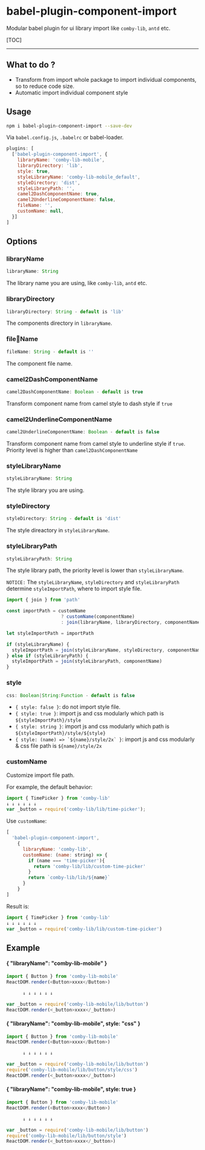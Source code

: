 # babel-plugin-component-import

Modular babel plugin for ui library import like `comby-lib`, `antd` etc.

[TOC]

----

## What to do ?

* Transform from import whole package to import individual components, so to reduce code size.
* Automatic import individual component style

## Usage

```bash
npm i babel-plugin-component-import --save-dev
```

Via `babel.config.js`, `.babelrc` or babel-loader.

```js
plugins: [
  ['babel-plugin-component-import', {
    libraryName: 'comby-lib-mobile',
    libraryDirectory: 'lib',
    style: true,
    styleLibraryName: 'comby-lib-mobile_default',
    styleDirectory: 'dist',
    styleLibraryPath: '',
    camel2DashComponentName: true,
    camel2UnderlineComponentName: false,
    fileName: '',
    customName: null,
  }]
]
```

## Options

### libraryName
```javascript
libraryName: String
```
The library name you are using, like `comby-lib`, `antd` etc.

### libraryDirectory
```javascript
libraryDirectory: String - default is 'lib'
```
The components directory in `libraryName`.

### fileName
```javascript
fileName: String - default is ''
```
The component file name.

### camel2DashComponentName
```javascript
camel2DashComponentName: Boolean - default is true
```
Transform component name from camel style to dash style if `true`

### camel2UnderlineComponentName
```javascript
camel2UnderlineComponentName: Boolean - default is false
```
Transform component name from camel style to underline style if `true`. Priority level is higher than `camel2DashComponentName`

### styleLibraryName
```javascript
styleLibraryName: String
```
The style library you are using.

### styleDirectory
```javascript
styleDirectory: String - default is 'dist'
```
The style direactory in `styleLibraryName`.

### styleLibraryPath
```javascript
styleLibraryPath: String
```
The style library path, the priority level is lower than `styleLibraryName`.

`NOTICE:`
The `styleLibraryName`, `styleDirectory` and `styleLibraryPath` determine `styleImportPath`, where to import style file.

```javascript
import { join } from 'path'

const importPath = customName
                    ? customName(componentName)
                    : join(libraryName, libraryDirectory, componentName, fileName)

let styleImportPath = importPath

if (styleLibraryName) {
  styleImportPath = join(styleLibraryName, styleDirectory, componentName)
} else if (styleLibraryPath) {
  styleImportPath = join(styleLibraryPath, componentName)
}
```

### style
```javascript
css: Boolean|String:Function - default is false
```

- `{ style: false }`: do not import style file.
- `{ style: true }`: import js and css modularly which path is `${styleImportPath}/style`
- `{ style: string }`: import js and css modularly which path is `${styleImportPath}/style/${style}`
- ``{ style: (name) => `${name}/style/2x` }``: import js and css modularly & css file path is `${name}/style/2x`

### customName

Customize import file path.

For example, the default behavior:

```typescript
import { TimePicker } from 'comby-lib'
↓ ↓ ↓ ↓ ↓ ↓
var _button = require('comby-lib/lib/time-picker');
```

Use `customName`:

```js
[
  'babel-plugin-component-import',
    {
      libraryName: 'comby-lib',
      customName: (name: string) => {
        if (name === 'time-picker'){
          return 'comby-lib/lib/custom-time-picker'
        }
        return `comby-lib/lib/${name}`
      }
    }
]
```

Result is:

```typescript
import { TimePicker } from 'comby-lib'
↓ ↓ ↓ ↓ ↓ ↓
var _button = require('comby-lib/lib/custom-time-picker')
```

## Example

#### { "libraryName": "comby-lib-mobile" }

```javascript
import { Button } from 'comby-lib-mobile'
ReactDOM.render(<Button>xxxx</Button>)

      ↓ ↓ ↓ ↓ ↓ ↓

var _button = require('comby-lib-mobile/lib/button')
ReactDOM.render(<_button>xxxx</_button>)
```

#### { "libraryName": "comby-lib-mobile", style: "css" }

```javascript
import { Button } from 'comby-lib-mobile'
ReactDOM.render(<Button>xxxx</Button>)

      ↓ ↓ ↓ ↓ ↓ ↓

var _button = require('comby-lib-mobile/lib/button')
require('comby-lib-mobile/lib/button/style/css')
ReactDOM.render(<_button>xxxx</_button>)
```

#### { "libraryName": "comby-lib-mobile", style: true }

```javascript
import { Button } from 'comby-lib-mobile'
ReactDOM.render(<Button>xxxx</Button>)

      ↓ ↓ ↓ ↓ ↓ ↓

var _button = require('comby-lib-mobile/lib/button')
require('comby-lib-mobile/lib/button/style')
ReactDOM.render(<_button>xxxx</_button>)
```
